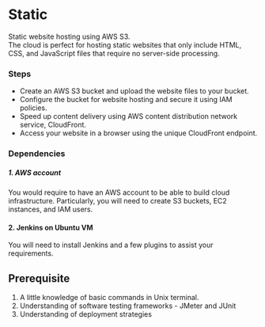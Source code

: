 # Static
Static website hosting using AWS S3.  
The cloud is perfect for hosting static websites that only include HTML, CSS, and JavaScript files that require no server-side processing.  

### Steps
* Create an AWS S3 bucket and upload the website files to your bucket. 
* Configure the bucket for website hosting and secure it using IAM policies.
* Speed up content delivery using AWS content distribution network service, CloudFront.
* Access your website in a browser using the unique CloudFront endpoint.

### Dependencies
##### 1. AWS account
You would require to have an AWS account to be able to build cloud infrastructure. Particularly, you will need to create S3 buckets, EC2 instances, and IAM users.

#### 2. Jenkins on Ubuntu VM
You will need to install Jenkins and a few plugins to assist your requirements.

## Prerequisite
1. A little knowledge of basic commands in Unix terminal.
1. Understanding of software testing frameworks - JMeter and JUnit
1. Understanding of deployment strategies 







